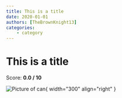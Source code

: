 ```yaml
---
title: This is a title
date: 2020-01-01
authors: [TheBrownKnight13]
categories:
    - category
---
```


# This is a title
Score: **0.0 / 10**

![Picture of can](images/name_of_can.png){ width="300" align="right" }